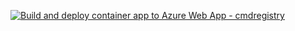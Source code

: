 [![Build and deploy container app to Azure Web App - cmdregistry](https://github.com/ChinmayMahajan123456789/test-dotnetcore/actions/workflows/master_cmdregistry.yml/badge.svg)](https://github.com/ChinmayMahajan123456789/test-dotnetcore/actions/workflows/master_cmdregistry.yml)
